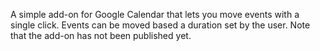 A simple add-on for Google Calendar that lets you move events with a single click. Events can be moved based a duration set by the user. Note that the add-on has not been published yet.
